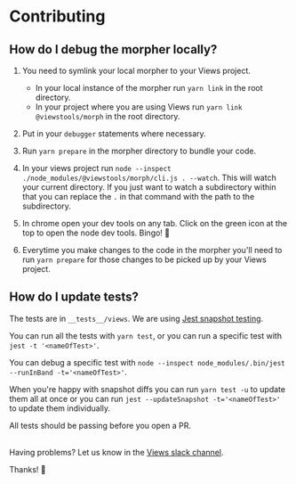 # Contributing

## How do I debug the morpher locally?

1. You need to symlink your local morpher to your Views project.

    * In your local instance of the morpher run `yarn link` in the root directory.
    * In your project where you are using Views run `yarn link @viewstools/morph` in the root directory.

2. Put in your `debugger` statements where necessary.

3. Run `yarn prepare` in the morpher directory to bundle your code.

4. In your views project run `node --inspect ./node_modules/@viewstools/morph/cli.js . --watch`. This will watch your current directory. If you just want to watch a subdirectory within that you can replace the `.` in that command with the path to the subdirectory.

5. In chrome open your dev tools on any tab. Click on the green icon at the top to open the node dev tools. Bingo! :tada:

6. Everytime you make changes to the code in the morpher you'll need to run `yarn prepare` for those changes to be picked up by your Views project.

## How do I update tests?

The tests are in `__tests__/views`. We are using [Jest snapshot testing](https://facebook.github.io/jest/docs/en/snapshot-testing.html).

You can run all the tests with `yarn test`, or you can run a specific test with `jest -t '<nameOfTest>'`.

You can debug a specific test with `node --inspect node_modules/.bin/jest --runInBand -t='<nameOfTest>'`.

When you're happy with snapshot diffs you can run `yarn test -u` to update them all at once or you can run `jest --updateSnapshot -t='<nameOfTest>'` to update them individually.

All tests should be passing before you open a PR.<br/><br/>

Having problems? Let us know in the [Views slack channel](https://slack.views.tools/).

Thanks! :clap:

